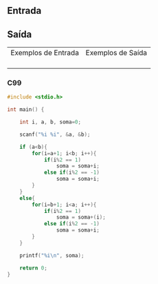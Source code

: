<html>
<body style="padding: 10px 0px;">
    <div class="header">
<h1></h1>
        <div class="problem">
            <div class="description">
                <p>
</p>
            </div>
            <h2>Entrada</h2>
            <div class="input">
                <p>
</p>
            </div>
            <h2>Saída</h2>
            <div class="output">
                <p>
</p>
            </div>
            <div class="both"></div>
            <table>
                <tbody>
                    <tr>
                        <td>Exemplos de Entrada</td>
                        <td>Exemplos de Saída</td>
                    </tr>
                    <tr>
                        <td class="division">
                            <p>
</p>
                            </p>
                        </td>
                        <td>
                            <p>
</p>
                            </p>
                        </td>
                    </tr>
                </tbody>
            </table>
        </div>
    </div>
</body>
</html>

### C99

```c
#include <stdio.h>

int main() {

    int i, a, b, soma=0;

    scanf("%i %i", &a, &b);

    if (a<b){
        for(i=a+1; i<b; i++){
            if(i%2 == 1)
                soma = soma+i;
            else if(i%2 == -1)
                soma = soma+i;
        }
    }
    else{
        for(i=b+1; i<a; i++){
            if(i%2 == 1)
                soma = soma+(i);
            else if(i%2 == -1)
                soma = soma+i;
        }
    }

    printf("%i\n", soma);

    return 0;
}
```
